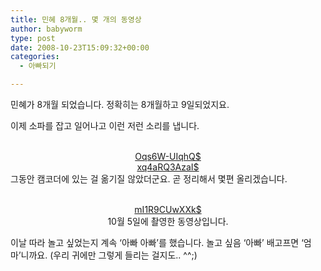 ```yaml
---
title: 민혜 8개월.. 몇 개의 동영상
author: babyworm
type: post
date: 2008-10-23T15:09:32+00:00
categories:
  - 아빠되기

---
```

<DIV style="TEXT-ALIGN: left" align=center>민혜가 8개월 되었습니다. 정확히는 8개월하고 9일되었지요. 

이제 소파를 잡고 일어나고 이런 저런 소리를 냅니다. </DIV>  
<DIV align=center>&nbsp;</DIV>  
<DIV align=center>  
<a href="http://babyworm.net/wordpress/wp-content/uploads/1/Oqs6W-UIqhQ$" http://cfs3.flvs.daum.net/files/76/24/84/51/14831227/thumb.jpg />Oqs6W-UIqhQ$</a>

</DIV>  
<DIV align=center><a href="http://babyworm.net/wordpress/wp-content/uploads/1/xq4aRQ3AzaI$" http://cfs3.flvs.daum.net/files/31/66/25/93/14831269/thumb.jpg />xq4aRQ3AzaI$</a>

<DIV style="TEXT-ALIGN: left">
  그동안 캠코더에 있는 걸 옮기질 않았더군요. 곧 정리해서 몇편 올리겠습니다. </p> 
  
  <p>
    </DIV></DIV><br /> <DIV align=center><a href="http://babyworm.net/wordpress/wp-content/uploads/1/mI1R9CUwXXk$" http://cfs3.flvs.daum.net/files/6/21/73/36/14831418/thumb.jpg />mI1R9CUwXXk$</a><br />10월 5일에 촬영한 동영상입니다.
  </p>
  
  <p>
    <DIV style="TEXT-ALIGN: left">
      이날 따라 놀고 싶었는지 계속 &#8216;아빠 아빠&#8217;를 했습니다. 놀고 싶음 &#8216;아빠&#8217; 배고프면 &#8216;엄마&#8217;니까요. (우리 귀에만 그렇게 들리는 걸지도.. ^^;)
    </DIV></DIV>
  </p>
